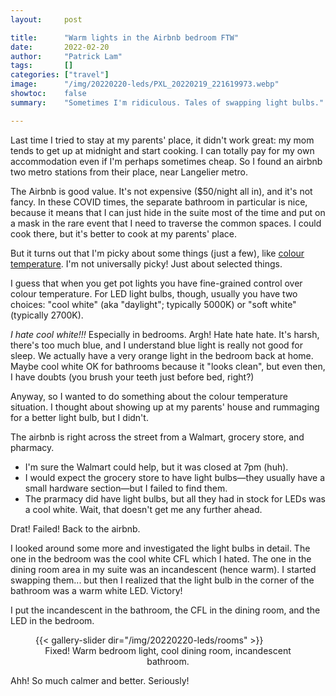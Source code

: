 ```yaml
---
layout:     post

title:      "Warm lights in the Airbnb bedroom FTW"
date:       2022-02-20
author:     "Patrick Lam"
tags:       []
categories: ["travel"]
image:      "/img/20220220-leds/PXL_20220219_221619973.webp"
showtoc:    false
summary:    "Sometimes I'm ridiculous. Tales of swapping light bulbs."

---
```


<style>
.post-heading h1  { color: yellow; text-shadow: 2px 2px 2px grey; }
.meta { color: pink; }
</style>

Last time I tried to stay at my parents' place, it didn't work great:
my mom tends to get up at midnight and start cooking. I can totally pay for
my own accommodation even if I'm perhaps sometimes cheap. So I found
an airbnb two metro stations from their place, near Langelier metro.

The Airbnb is good value. It's not expensive ($50/night all in), and
it's not fancy. In these COVID times, the separate bathroom in
particular is nice, because it means that I can just hide in the suite
most of the time and put on a mask in the rare event that I need to
traverse the common spaces. I could cook there, but it's better to cook
at my parents' place.

But it turns out that I'm picky about some things (just a few), like
[colour temperature](https://www.tcpi.com/what-is-lighting-color-temperature/). I'm
not universally picky! Just about selected things.

I guess that when you get pot lights you have fine-grained control over
colour temperature. For LED light bulbs, though, usually you have two choices: "cool white"
(aka "daylight"; typically 5000K) or "soft white" (typically 2700K). 

*I hate cool white!!!* Especially in bedrooms. Argh! Hate hate
hate. It's harsh, there's too much blue, and I understand blue light is really not
good for sleep. We actually have a very orange light in the
bedroom back at home. Maybe cool white OK for bathrooms because it "looks clean",
but even then, I have doubts (you brush your teeth just before bed, right?)

Anyway, so I wanted to do something about the colour temperature situation.
I thought about showing up at my parents' house and rummaging for a 
better light bulb, but I didn't.

The airbnb is right across the street from a Walmart, grocery store, and
pharmacy. 
* I'm sure the Walmart could help, but it was closed at 7pm (huh).
* I would expect the grocery store to have light bulbs&mdash;they 
usually have a small hardware section&mdash;but I failed to find
them.
* The prarmacy did have light bulbs, but all they had in stock for LEDs was a cool white.
Wait, that doesn't get me any further ahead.

Drat! Failed! Back to the airbnb.

I looked around some more and investigated the light bulbs in detail. The one in the bedroom was the cool white CFL which I hated.
The one in the dining room area in my suite was an incandescent (hence warm). I started swapping them... but then I realized that the
light bulb in the corner of the bathroom was a warm white LED. Victory!

I put the incandescent in the bathroom, the CFL in the dining room, and the LED in the bedroom.

<figure>
{{< gallery-slider dir="/img/20220220-leds/rooms" >}}
<figcaption style="text-align:center">Fixed! Warm bedroom light, cool dining room, incandescent bathroom.</figcaption>
</figure>


Ahh! So much calmer and better. Seriously!
